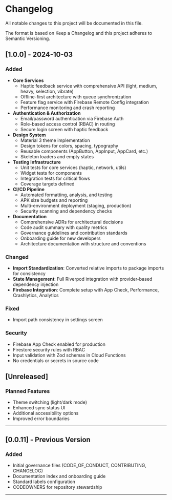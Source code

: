 # Changelog
All notable changes to this project will be documented in this file.

The format is based on Keep a Changelog and this project adheres to Semantic Versioning.

## [1.0.0] - 2024-10-03

### Added
- **Core Services**
  - Haptic feedback service with comprehensive API (light, medium, heavy, selection, vibrate)
  - Offline-first architecture with queue synchronization
  - Feature flag service with Firebase Remote Config integration
  - Performance monitoring and crash reporting
- **Authentication & Authorization**
  - Email/password authentication via Firebase Auth
  - Role-based access control (RBAC) in routing
  - Secure login screen with haptic feedback
- **Design System**
  - Material 3 theme implementation
  - Design tokens for colors, spacing, typography
  - Reusable components (AppButton, AppInput, AppCard, etc.)
  - Skeleton loaders and empty states
- **Testing Infrastructure**
  - Unit tests for core services (haptic, network, utils)
  - Widget tests for components
  - Integration tests for critical flows
  - Coverage targets defined
- **CI/CD Pipeline**
  - Automated formatting, analysis, and testing
  - APK size budgets and reporting
  - Multi-environment deployment (staging, production)
  - Security scanning and dependency checks
- **Documentation**
  - Comprehensive ADRs for architectural decisions
  - Code audit summary with quality metrics
  - Governance guidelines and contribution standards
  - Onboarding guide for new developers
  - Architecture documentation with structure and conventions

### Changed
- **Import Standardization**: Converted relative imports to package imports for consistency
- **State Management**: Full Riverpod integration with provider-based dependency injection
- **Firebase Integration**: Complete setup with App Check, Performance, Crashlytics, Analytics

### Fixed
- Import path consistency in settings screen

### Security
- Firebase App Check enabled for production
- Firestore security rules with RBAC
- Input validation with Zod schemas in Cloud Functions
- No credentials or secrets in source code

## [Unreleased]

### Planned Features
- Theme switching (light/dark mode)
- Enhanced sync status UI
- Additional accessibility options
- Improved error boundaries

---

## [0.0.11] - Previous Version
### Added
- Initial governance files (CODE_OF_CONDUCT, CONTRIBUTING, CHANGELOG)
- Documentation index and onboarding guide
- Standard labels configuration
- CODEOWNERS for repository stewardship

---